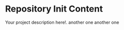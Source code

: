 Repository Init Content
=======================

Your project description here!.
another one
another one

